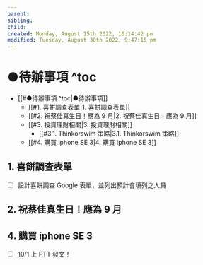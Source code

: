 ```yaml
---
parent: 
sibling: 
child: 
created: Monday, August 15th 2022, 10:14:42 pm
modified: Tuesday, August 30th 2022, 9:47:15 pm
---
```

# ●待辦事項 ^toc

- [[#●待辦事項 ^toc|●待辦事項]]
	- [[#1. 喜餅調查表單|1. 喜餅調查表單]]
	- [[#2. 祝蔡佳真生日！應為 9 月|2. 祝蔡佳真生日！應為 9 月]]
	- [[#3. 投資理財相關|3. 投資理財相關]]
		- [[#3.1. Thinkorswim 策略|3.1. Thinkorswim 策略]]
	- [[#4. 購買 iphone SE 3|4. 購買 iphone SE 3]]



## 1. 喜餅調查表單
- [ ] 設計喜餅調查 Google 表單，並列出預計會填列之人員


## 2. 祝蔡佳真生日！應為 9 月




## 4. 購買 iphone SE 3
- [ ] 10/1 上 PTT 發文！

